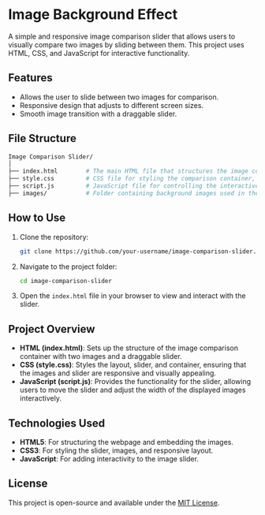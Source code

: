 # Image Background Effect

A simple and responsive image comparison slider that allows users to visually compare two images by sliding between them. This project uses HTML, CSS, and JavaScript for interactive functionality.

## Features

- Allows the user to slide between two images for comparison.
- Responsive design that adjusts to different screen sizes.
- Smooth image transition with a draggable slider.

## File Structure

```bash
Image Comparison Slider/
│
├── index.html        # The main HTML file that structures the image comparison layout.
├── style.css         # CSS file for styling the comparison container, slider, and overall layout.
├── script.js         # JavaScript file for controlling the interactive functionality of the slider.
├── images/           # Folder containing background images used in the slider.
```

## How to Use

1. Clone the repository:
   ```bash
   git clone https://github.com/your-username/image-comparison-slider.git
   ```

2. Navigate to the project folder:
   ```bash
   cd image-comparison-slider
   ```

3. Open the `index.html` file in your browser to view and interact with the slider.

## Project Overview

- **HTML (index.html)**: Sets up the structure of the image comparison container with two images and a draggable slider.
- **CSS (style.css)**: Styles the layout, slider, and container, ensuring that the images and slider are responsive and visually appealing.
- **JavaScript (script.js)**: Provides the functionality for the slider, allowing users to move the slider and adjust the width of the displayed images interactively.

## Technologies Used

- **HTML5**: For structuring the webpage and embedding the images.
- **CSS3**: For styling the slider, images, and responsive layout.
- **JavaScript**: For adding interactivity to the image slider.

## License

This project is open-source and available under the [MIT License](LICENSE).
